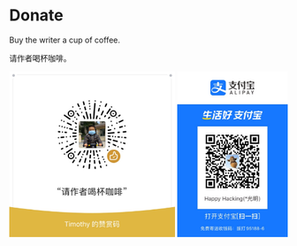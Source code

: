 # Donate

Buy the writer a cup of coffee.

请作者喝杯咖啡。

<img src="https://github.com/ygmpkk/donate/blob/master/assets/wechat.jpg?raw=true" alt="wechat" height="300" /> <img src="https://github.com/ygmpkk/donate/blob/master/assets/alipay.jpg?raw=true" alt="alipay" height="300" />
